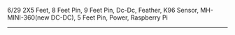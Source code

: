 6/29 
2X5 Feet, 8 Feet Pin, 9 Feet Pin, Dc-Dc, Feather, K96 Sensor, MH-MINI-360(new DC-DC), 5 Feet Pin, Power, Raspberry Pi

---------------------------------------
